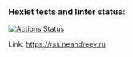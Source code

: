 ### Hexlet tests and linter status:
[![Actions Status](https://github.com/neandreev/frontend-project-lvl3/workflows/hexlet-check/badge.svg)](https://github.com/neandreev/frontend-project-lvl3/actions)

Link: https://rss.neandreev.ru
